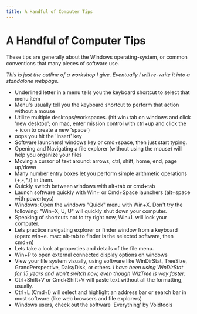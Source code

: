 ```yaml
---
title: A Handful of Computer Tips
---
```


# A Handful of Computer Tips
These tips are generally about the Windows operating-system, or common conventions that many pieces of software use.

*This is just the outline of a workshop I give. Eventually I will re-write it into a standalone webpage.*

- Underlined letter in a menu tells you the keyboard shortcut to select that menu item
- Menu's usually tell you the keyboard shortcut to perform that action without a mouse
- Utilize multiple desktops/workspaces. (hit win+tab on windows and click 'new desktop'; on mac, enter mission control with ctrl+up and click the + icon to create a new 'space')
- oops you hit the 'insert' key
- Software launchers! windows key or cmd+space, then just start typing.
- Opening and Navigating a file explorer (without using the mouse) will help you organize your files
- Moving a cursor of text around: arrows, ctrl, shift, home, end, page up/down
- Many number entry boxes let you perform simple arithmetic operations (+,-,*,/) in them.
- Quickly switch between windows with alt+tab or cmd+tab
- Launch software quickly with Win+ or Cmd+Space launchers (alt+space with powertoys)
- Windows: Open the windows "Quick" menu with Win+X. Don't try the following: "Win+X, U, U" will quickly shut down your computer.
- Speaking of shortcuts not to try right now, Win+L will lock your computer.
- Lets practice navigating explorer or finder window from a keyboard (open: win+e. mac: alt-tab to finder is the selected software, then cmd+n)
- Lets take a look at properties and details of the file menu.
- Win+P to open external connected display options on windows
- View your file system visually, using software like WinDirStat, TreeSize, GrandPerspective, DaisyDisk, or others. *I have been using WinDirStat for 15 years and won't switch now, even though WizTree is way faster.*
- Ctrl+Shift+V or Cmd+Shift+V will paste text without all the formatting, usually.
- Ctrl+L (Cmd+l) will select and highlight an address bar or search bar in most software (like web browsers and file explorers)
- Windows users, check out the software 'Everything' by Voidtools
